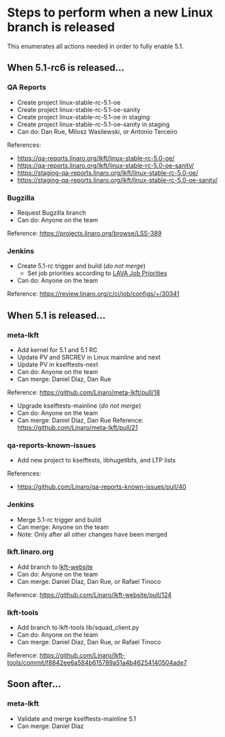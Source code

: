 # Steps to perform when a new Linux branch is released

This enumerates all actions needed in order to fully enable 5.1.

## When 5.1-rc6 is released...

### QA Reports
- Create project linux-stable-rc-5.1-oe
- Create project linux-stable-rc-5.1-oe-sanity
- Create project linux-stable-rc-5.1-oe in staging
- Create project linux-stable-rc-5.1-oe-sanity in staging
- Can do: Dan Rue, Milosz Wasilewski, or Antonio Terceiro

References:
- https://qa-reports.linaro.org/lkft/linux-stable-rc-5.0-oe/
- https://qa-reports.linaro.org/lkft/linux-stable-rc-5.0-oe-sanity/
- https://staging-qa-reports.linaro.org/lkft/linux-stable-rc-5.0-oe/
- https://staging-qa-reports.linaro.org/lkft/linux-stable-rc-5.0-oe-sanity/

### Bugzilla
- Request Bugzilla branch
- Can do: Anyone on the team

Reference: https://projects.linaro.org/browse/LSS-389

### Jenkins
- Create 5.1-rc trigger and build (*do not merge*)
  - Set job priorities according to [LAVA Job Priorities](lava-job-priority.md)
- Can do: Anyone on the team

Reference: https://review.linaro.org/c/ci/job/configs/+/30341

## When 5.1 is released...

### meta-lkft
- Add kernel for 5.1 and 5.1 RC
- Update PV and SRCREV in Linux mainline and next
- Update PV in kselftests-next
- Can do: Anyone on the team
- Can merge: Daniel Díaz, Dan Rue

Reference: https://github.com/Linaro/meta-lkft/pull/18

- Upgrade kselftests-mainline (*do not merge*)
- Can do: Anyone on the team
- Can merge: Daniel Díaz, Dan Rue
Reference: https://github.com/Linaro/meta-lkft/pull/21

### qa-reports-known-issues
- Add new project to kselftests, libhugetlbfs, and LTP lists

References:
- https://github.com/Linaro/qa-reports-known-issues/pull/40

### Jenkins
- Merge 5.1-rc trigger and build
- Can merge: Anyone on the team
- Note: Only after all other changes have been merged

### lkft.linaro.org
- Add branch to [lkft-website](https://github.com/Linaro/lkft-website)
- Can do: Anyone on the team
- Can merge: Daniel Díaz, Dan Rue, or Rafael Tinoco

Reference: https://github.com/Linaro/lkft-website/pull/124

### lkft-tools
- Add branch to lkft-tools lib/squad_client.py
- Can do: Anyone on the team
- Can merge: Daniel Díaz, Dan Rue, or Rafael Tinoco

Reference: https://github.com/Linaro/lkft-tools/commit/f8842ee6a584b615789a51a4b46254140504ade7

## Soon after...

### meta-lkft
- Validate and merge kselftests-mainline 5.1
- Can merge: Daniel Díaz

